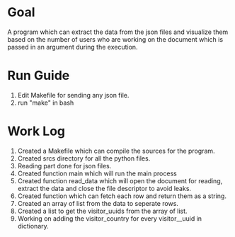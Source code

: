 # Goal

A program which can extract the data from the json files and visualize them based on the number of users who are working on the document which is passed in an argument during the execution.

# Run Guide

1. Edit Makefile for sending any json file.
2. run "make" in bash

# Work Log

1. Created a Makefile which can compile the sources for the program.
2. Created srcs directory for all the python files.
3. Reading part done for json files.
4. Created function main which will run the main process
5. Created function read_data which will open the document for reading, extract the data and close the file descriptor to avoid leaks.
6. Created function which can fetch each row and return them as a string.
7. Created an array of list from the data to seperate rows.
8. Created a list to get the visitor_uuids from the array of list.
9. Working on adding the visitor_country for every visitor__uuid in dictionary.